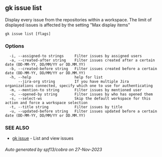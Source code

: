 ## gk issue list

Display every issue from the repositories within a workspace.
The limit of displayed issues is affected by the setting "Max display items"

```
gk issue list [flags]
```

### Options

```
  -i, --assigned-to strings     Filter issues by assigned users
  -a, --created-after string    Filter issues created after a certain date (DD-MM-YY, DD/MM/YY or DD.MM.YY)
  -b, --created-before string   Filter issues created before a certain date (DD-MM-YY, DD/MM/YY or DD.MM.YY)
  -h, --help                    help for list
      --jira-org string         If you have multiple Jira organizations connected, specify which one to use for authenticating
  -m, --mention-to string       Filter issues by mentioned user
  -o, --opened-by string        Filter issues by who has opened them
  -s, --select-ws               Skip the default workspace for this action and force a workspace selection
  -t, --title string            Filter issues by title
  -u, --updated-before string   Filter issues updated before a certain date (DD-MM-YY, DD/MM/YY or DD.MM.YY)
```

### SEE ALSO

* [gk issue](gk_issue.md)	 - List and view issues

###### Auto generated by spf13/cobra on 27-Nov-2023

